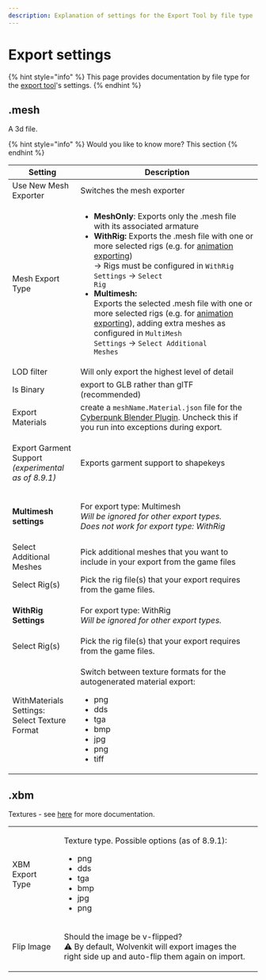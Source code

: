 ```yaml
---
description: Explanation of settings for the Export Tool by file type
---
```


# Export settings

{% hint style="info" %}
This page provides documentation by file type for the [export tool](../../usage/import-export/#export-tool)'s settings.
{% endhint %}

## .mesh

A 3d file.

{% hint style="info" %}
Would you like to know more? This section
{% endhint %}

| Setting                                                              | Description                                                                                                                                                                                                                                                                                                                                                                                                                                                                                                                                                                                                                                                                                                                                                                  |
| -------------------------------------------------------------------- | ---------------------------------------------------------------------------------------------------------------------------------------------------------------------------------------------------------------------------------------------------------------------------------------------------------------------------------------------------------------------------------------------------------------------------------------------------------------------------------------------------------------------------------------------------------------------------------------------------------------------------------------------------------------------------------------------------------------------------------------------------------------------------- |
| Use New Mesh Exporter                                                | Switches the mesh exporter                                                                                                                                                                                                                                                                                                                                                                                                                                                                                                                                                                                                                                                                                                                                                   |
| Mesh Export Type                                                     | <ul><li><strong>MeshOnly</strong>: Exports only the .mesh file with its associated armature</li><li><strong>WithRig:</strong> Exports the .mesh file with one or more selected rigs (e.g. for <a href="../../../guides/modding-community/exporting-to-blender/exporting-rigs-and-anims.md">animation exporting</a>)<br>-> Rigs must be configured in <code>WithRig Settings</code> -> <code>Select Rig</code></li><li><strong>Multimesh:</strong><br>Exports the selected .mesh file with one or more selected rigs (e.g. for <a href="../../../guides/modding-community/exporting-to-blender/exporting-rigs-and-anims.md">animation exporting</a>), adding extra meshes as configured in <code>MultiMesh Settings</code> -> <code>Select Additional Meshes</code></li></ul> |
| LOD filter                                                           | Will only export the highest level of detail                                                                                                                                                                                                                                                                                                                                                                                                                                                                                                                                                                                                                                                                                                                                 |
| Is Binary                                                            | export to GLB rather than glTF (recommended)                                                                                                                                                                                                                                                                                                                                                                                                                                                                                                                                                                                                                                                                                                                                 |
| Export Materials                                                     | create a `meshName.Material.json` file for the [Cyberpunk Blender Plugin](../../usage/blender-integration.md#how-does-it-work). Uncheck this if you run into exceptions during export.                                                                                                                                                                                                                                                                                                                                                                                                                                                                                                                                                                                       |
| <p>Export Garment Support<br><em>(experimental as of 8.9.1)</em></p> | Exports garment support to shapekeys                                                                                                                                                                                                                                                                                                                                                                                                                                                                                                                                                                                                                                                                                                                                         |
| **Multimesh settings**                                               | <p>For export type: Multimesh<br><em>Will be ignored for other export types.</em> <br><em>Does not work for export type: WithRig</em></p>                                                                                                                                                                                                                                                                                                                                                                                                                                                                                                                                                                                                                                    |
|     Select Additional Meshes                                         | Pick additional meshes that you want to include in your export from the game files                                                                                                                                                                                                                                                                                                                                                                                                                                                                                                                                                                                                                                                                                           |
|     Select Rig(s)                                                    | Pick the rig file(s) that your export requires from the game files.                                                                                                                                                                                                                                                                                                                                                                                                                                                                                                                                                                                                                                                                                                          |
| **WithRig Settings**                                                 | <p>For export type: WithRig<br><em>Will be ignored for other export types.</em></p>                                                                                                                                                                                                                                                                                                                                                                                                                                                                                                                                                                                                                                                                                          |
|     Select Rig(s)                                                    | Pick the rig file(s) that your export requires from the game files.                                                                                                                                                                                                                                                                                                                                                                                                                                                                                                                                                                                                                                                                                                          |
| <p>WithMaterials Settings: <br>Select Texture Format</p>             | <p>Switch between texture formats for the autogenerated material export: </p><p></p><ul><li>png</li><li>dds</li><li>tga</li><li>bmp</li><li>jpg</li><li>png</li><li>tiff</li></ul>                                                                                                                                                                                                                                                                                                                                                                                                                                                                                                                                                                                           |

## .xbm

Textures - see [here](https://wiki.redmodding.org/cyberpunk-2077-modding/modding-know-how/textures) for more documentation.

|                 |                                                                                                                                            |
| --------------- | ------------------------------------------------------------------------------------------------------------------------------------------ |
| XBM Export Type | <p>Texture type. Possible options (as of 8.9.1):</p><ul><li>png</li><li>dds</li><li>tga</li><li>bmp</li><li>jpg</li><li>png</li></ul>      |
| Flip Image      | <p>Should the image be v-flipped?<br>⚠ By default, Wolvenkit will export images the right side up and auto-flip them again on import. </p> |
